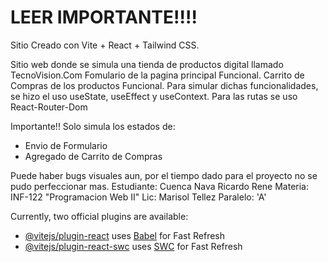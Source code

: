 # LEER IMPORTANTE!!!!

Sitio Creado con Vite + React + Tailwind CSS.

Sitio web donde se simula una tienda de productos digital llamado TecnoVision.Com
Fomulario de la pagina principal Funcional.
Carrito de Compras de los productos Funcional.
Para simular dichas funcionalidades, se hizo el uso useState, useEffect y useContext.
Para las rutas se uso React-Router-Dom
 
Importante!!
Solo simula los estados de:
- Envio de Formulario
- Agregado de Carrito de Compras

Puede haber bugs visuales aun, por el tiempo dado para el proyecto no se pudo perfeccionar mas.
Estudiante: Cuenca Nava Ricardo Rene
Materia: INF-122 "Programacion Web II"
Lic: Marisol Tellez
Paralelo: 'A'



Currently, two official plugins are available:

- [@vitejs/plugin-react](https://github.com/vitejs/vite-plugin-react/blob/main/packages/plugin-react/README.md) uses [Babel](https://babeljs.io/) for Fast Refresh
- [@vitejs/plugin-react-swc](https://github.com/vitejs/vite-plugin-react-swc) uses [SWC](https://swc.rs/) for Fast Refresh
